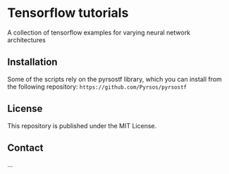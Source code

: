 # Tensorflow tutorials

A collection of tensorflow examples for varying neural network architectures

## Installation

Some of the scripts rely on the pyrsostf library, which you can install from the
following repository: `https://github.com/Pyrsos/pyrsostf`

## License

This repository is published under the MIT License.

## Contact

...
